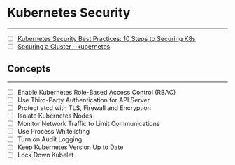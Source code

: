 # Kubernetes Security
---

- [ ] [Kubernetes Security Best Practices: 10 Steps to Securing K8s](https://www.aquasec.com/cloud-native-academy/kubernetes-in-production/kubernetes-security-best-practices-10-steps-to-securing-k8s/)
- [ ] [Securing a Cluster - kubernetes](https://kubernetes.io/docs/tasks/administer-cluster/securing-a-cluster)

## Concepts
---
- [ ] Enable Kubernetes Role-Based Access Control (RBAC)
- [ ] Use Third-Party Authentication for API Server
- [ ] Protect etcd with TLS, Firewall and Encryption
- [ ] Isolate Kubernetes Nodes
- [ ] Monitor Network Traffic to Limit Communications
- [ ] Use Process Whitelisting
- [ ] Turn on Audit Logging
- [ ] Keep Kubernetes Version Up to Date
- [ ] Lock Down Kubelet
